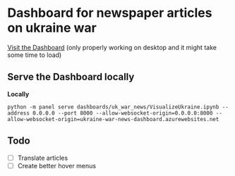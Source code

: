 # Dashboard for newspaper articles on ukraine war

[Visit the Dashboard](https://ukraine-war-news-dashboard.azurewebsites.net/VisualizeUkraine) (only properly working on desktop and it might take some time to load)

## Serve the Dashboard locally

**Locally**

```python -m panel serve dashboards/uk_war_news/VisualizeUkraine.ipynb --address 0.0.0.0 --port 8000 --allow-websocket-origin=0.0.0.0:8000 --allow-websocket-origin=ukraine-war-news-dashboard.azurewebsites.net```

## Todo

- [ ] Translate articles
- [ ] Create better hover menus